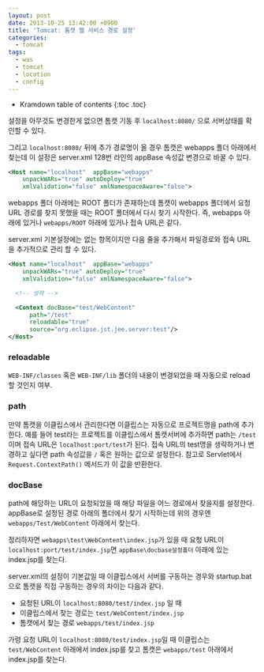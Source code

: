 ```yaml
---
layout: post
date: 2013-10-25 13:42:00 +0900
title: 'Tomcat: 톰캣 웹 서비스 경로 설정'
categories:
  - tomcat
tags:
  - was
  - tomcat
  - location
  - config
---
```


* Kramdown table of contents
{:toc .toc}

설정을 아무것도 변경한게 없으면 톰캣 기동 후 `localhost:8080/` 으로 서버상태를 확인할 수 있다.

그리고 `localhost:8080/` 뒤에 추가 경로명이 올 경우 톰캣은 webapps 폴더 아래에서 찾는데 이 설정은 server.xml 128번 라인의 appBase 속성값 변경으로 바꿀 수 있다.

```xml
<Host name="localhost"  appBase="webapps"
    unpackWARs="true" autoDeploy="true"
    xmlValidation="false" xmlNamespaceAware="false">
```

webapps 폴더 아래에는 ROOT 폴더가 존재하는데 톰캣이 webapps 폴더에서 요청 URL 경로를 찾지 못했을 때는 ROOT 폴더에서 다시 찾기 시작한다. 즉, webapps 아래에 있거나 `webapps/ROOT` 아래에 있거나 접속 URL은 같다.

server.xml 기본설정에는 없는 항목이지만 다음 줄을 추가해서 파일경로와 접속 URL을 추가적으로 관리 할 수 있다.

```xml
<Host name="localhost"  appBase="webapps"
    unpackWARs="true" autoDeploy="true"
    xmlValidation="false" xmlNamespaceAware="false">

  <!-- 생략 -->

  <Context docBase="test/WebContent"
      path="/test"
      reloadable="true"
      source="org.eclipse.jst.jee.server:test"/>
</Host>
```

### reloadable

`WEB-INF/classes` 혹은 `WEB-INF/lib` 폴더의 내용이 변경되었을 때 자동으로 reload 할 것인지 여부.

### path

만약 톰캣을 이클립스에서 관리한다면 이클립스는 자동으로 프로젝트명을 path에 추가한다. 예를 들어 test라는 프로젝트를 이클립스에서 톰캣서버에 추가하면 path는 `/test`이며 접속 URL은 `localhost:port/test`가 된다. 접속 URL의 test명을 생략하거나 변경하고 싶다면 path 속성값을 `/` 혹은 원하는 값으로 설정한다. 참고로 Servlet에서 `Request.ContextPath()` 메서드가 이 값을 반환한다.

### docBase

path에 해당하는 URL이 요청되었을 때 해당 파일을 어느 경로에서 찾을지를 설정한다. appBase로 설정된 경로 아래의 폴더에서 찾기 시작하는데 위의 경우엔 `webapps/Test/WebContent` 아래에서 찾는다.

정리하자면 `webapps\test\WebContent\index.jsp`가 있을 때 요청 URL이 `localhost:port/test/index.jsp`면 `appBase\docbase설정폴더` 아래에 있는 index.jsp를 찾는다.

server.xml의 설정이 기본값일 때 이클립스에서 서버를 구동하는 경우와 startup.bat으로 톰캣을 직접 구동하는 경우의 차이는 다음과 같다.

- 요청된 URL이 `localhost:8080/test/index.jsp` 일 때
- 이클립스에서 찾는 경로는 `test/WebContent/index.jsp`
- 톰캣에서 찾는 경로 `webapps/test/index.jsp`

가령 요청 URL이 `localhost:8080/test/index.jsp`일 때 이클립스는 `test/WebContent` 아래에서 index.jsp를 찾고 톰캣은 `webapps/test` 아래에서 index.jsp를 찾는다.
